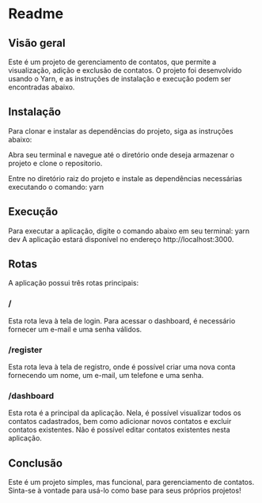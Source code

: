 # Readme

## Visão geral
Este é um projeto de gerenciamento de contatos, que permite a visualização, adição e exclusão de contatos. O projeto foi desenvolvido usando o Yarn, e as instruções de instalação e execução podem ser encontradas abaixo.

## Instalação
Para clonar e instalar as dependências do projeto, siga as instruções abaixo:

Abra seu terminal e navegue até o diretório onde deseja armazenar o projeto e clone o repositorio.

Entre no diretório raiz do projeto e instale as dependências necessárias executando o comando: yarn

## Execução
Para executar a aplicação, digite o comando abaixo em seu terminal: yarn dev
A aplicação estará disponível no endereço http://localhost:3000.

## Rotas
A aplicação possui três rotas principais:

### /
Esta rota leva à tela de login. Para acessar o dashboard, é necessário fornecer um e-mail e uma senha válidos.

### /register
Esta rota leva à tela de registro, onde é possível criar uma nova conta fornecendo um nome, um e-mail, um telefone e uma senha.

### /dashboard
Esta rota é a principal da aplicação. Nela, é possível visualizar todos os contatos cadastrados, bem como adicionar novos contatos e excluir contatos existentes. Não é possível editar contatos existentes nesta aplicação.

## Conclusão
Este é um projeto simples, mas funcional, para gerenciamento de contatos. Sinta-se à vontade para usá-lo como base para seus próprios projetos!
